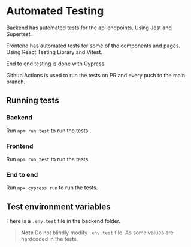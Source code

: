 # Automated Testing

Backend has automated tests for the api endpoints. Using Jest and Supertest.

Frontend has automated tests for some of the components and pages. Using React Testing Library and Vitest.

End to end testing is done with Cypress.

Github Actions is used to run the tests on PR and every push to the main branch.

## Running tests

### Backend

Run `npm run test` to run the tests.

### Frontend

Run `npm run test` to run the tests.

### End to end

Run `npx cypress run` to run the tests.

## Test environment variables

There is a `.env.test` file in the backend folder.

> **Note**
> Do not blindly modify `.env.test` file. As some values are hardcoded in the tests.
